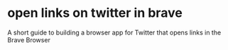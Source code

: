 # open links on twitter in brave
 A short guide to building a browser app for Twitter that opens links in the Brave Browser
